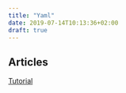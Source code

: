 ```yaml
---
title: "Yaml"
date: 2019-07-14T10:13:36+02:00
draft: true
---
```


## Articles

[Tutorial](https://rollout.io/blog/yaml-tutorial-everything-you-need-get-started/)
